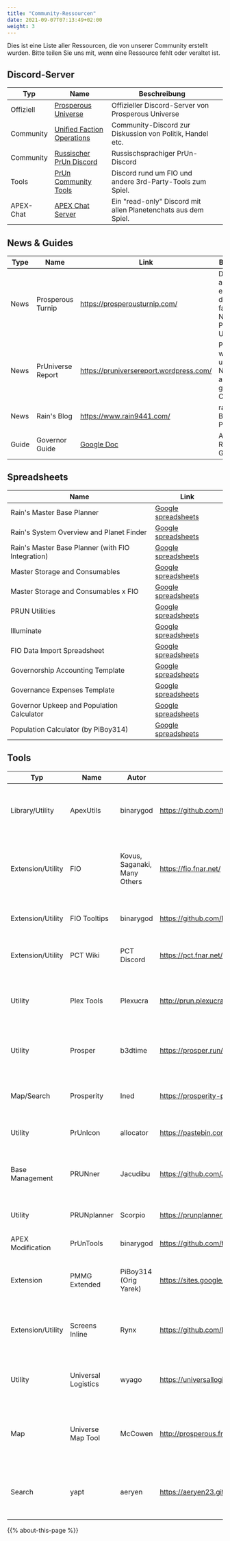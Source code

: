 ```yaml
---
title: "Community-Ressourcen"
date: 2021-09-07T07:13:49+02:00
weight: 3
---
```


Dies ist eine Liste aller Ressourcen, die von unserer Community erstellt wurden. Bitte teilen Sie uns mit, wenn eine Ressource fehlt oder veraltet ist.

## Discord-Server

| Typ       | Name                                                           | Beschreibung                                                                  |   |
|-----------|----------------------------------------------------------------|-------------------------------------------------------------------------------|---|
| Offiziell | [Prosperous Universe](https://discord.com/invite/rRbqqRz)      | Offizieller Discord-Server von Prosperous Universe                            |   |
| Community | [Unified Faction Operations](https://discord.gg/vwcUJx8HHP)    | Community-Discord zur Diskussion von Politik, Handel etc.                     |   |
| Community | [Russischer PrUn Discord](https://discord.gg/MxytqvBE9S)       | Russischsprachiger PrUn-Discord                                               |   |
| Tools     | [PrUn Community Tools](https://discord.gg/XsKwwcMMNj)          | Discord rund um FIO und andere 3rd-Party-Tools zum Spiel.                     |   |
| APEX-Chat | [APEX Chat Server](https://discord.gg/39629axAxG)              | Ein "read-only" Discord mit allen Planetenchats aus dem Spiel.                |   |

## News & Guides

| Type  | Name              | Link                                    | Beschreibung                                                                            |
|-------|-------------------|-----------------------------------------|-----------------------------------------------------------------------------------------|
| News  | Prosperous Turnip | https://prosperousturnip.com/           | Die besten, absolut echten, definitiv nicht falschen News aus Prosperous Universe!      |
| News  | PrUniverse Report | https://pruniversereport.wordpress.com/ | Politische, wirtschaftliche und sonstige Nachrichten aus dem gesamten Cluster.          |
| News  | Rain's Blog       | https://www.rain9441.com/               | rain9441s Blog rund um PrUn.                                                           |
| Guide | Governor Guide    | [Google Doc](https://docs.google.com/document/d/1pDvP3Iz-MDIa_uoQPsJDDOHn72dK7T02k1oAa94K2W0/edit) | Archiels Regierungs-Guide.  |


## Spreadsheets

| Name                                              | Link                                                                                                                           |
|---------------------------------------------------|--------------------------------------------------------------------------------------------------------------------------------|
| Rain's Master Base Planner                        | [Google spreadsheets](https://docs.google.com/spreadsheets/d/1OPa0RJcCT3LTUs7eVmcw2tJwP5yZ3TsQBR07GufVIlU/edit?usp=sharing)    |
| Rain's System Overview and Planet Finder          | [Google spreadsheets](https://docs.google.com/spreadsheets/d/1coW_1dmdnEZuAJNwgVOQd8TA9TEOC36igqsiDm4spq0/edit#gid=1088718272) |
| Rain's Master Base Planner (with FIO Integration) | [Google spreadsheets](https://docs.google.com/spreadsheets/d/1AT0EC3aB3SoXBIMHzqchvSw0MLD4IJdcKhPT7YzCniY/edit#gid=1884208544) |
| Master Storage and Consumables                    | [Google spreadsheets](https://docs.google.com/spreadsheets/d/1lfkW_hEUSg4mbUoCrocxRS5QOp1rGDSc5kcT10w0d9w/edit#gid=1487597491) |
| Master Storage and Consumables x FIO              | [Google spreadsheets](https://docs.google.com/spreadsheets/d/15gbWAFxbkOwQOc7hI8W4TAdhj__sLaoxRP24EY33y54/edit?usp=sharing)    |
| PRUN Utilities                                    | [Google spreadsheets](https://docs.google.com/spreadsheets/d/11IltJmi06t2RdzQDLuAalTDvuZyZ-g0MNEnC6kGSZJg/edit?usp=sharing)    |
| Illuminate                                        | [Google spreadsheets](https://docs.google.com/spreadsheets/d/1DEdjT23XCx8BmLvc_lihKkYY3qLR-HZxe5KkNqMqWWo/edit#gid=1905179033) |
| FIO Data Import Spreadsheet                       | [Google spreadsheets](https://docs.google.com/spreadsheets/d/1QBzhk9XeeCToU72pREC0V_mHBMDUg01fO2XVZDTImQc/edit?usp=sharing)    |
| Governorship Accounting Template                  | [Google spreadsheets](https://docs.google.com/spreadsheets/d/1HFc3vTyLSVDj4PyPSKrVnE3MO5a3oSb61m_0Opu8CAA/edit?usp=sharing)    |
| Governance Expenses Template                      | [Google spreadsheets](https://docs.google.com/spreadsheets/d/1yunwfdcR3CMMNKOV4snCbY5B-KvJ5Kq36xLDCFg0cp8/edit?usp=sharing)    |
| Governor Upkeep and Population Calculator         | [Google spreadsheets](https://docs.google.com/spreadsheets/d/19mg6DKaGi_cfjLNyb8AeS00oddgMbepTDf9RIkOMocw/edit#gid=0)    |
| Population Calculator (by PiBoy314)               | [Google spreadsheets](https://docs.google.com/spreadsheets/d/1JO_tkU6R8d_WiPA7hVJ685WrdyJhaOxP_Q9cU-1kfNo/edit#gid=827834260)  |

## Tools

| Typ              | Name                | Autor                       | Link                                             | Beschreibung                                                                                    |
|-------------------|---------------------|------------------------------|--------------------------------------------------|------------------------------------------------------------------------------------------------|
| Library/Utility   | ApexUtils           | binarygod                    | https://github.com/timthedevguy/ApexUtils        | JavaScript-Klasse zur Unterstützung bei der Integration von benutzerdefiniertem Code in die APEX-Konsole.                         |
| Extension/Utility | FIO                 | Kovus, Saganaki, Many Others | https://fio.fnar.net/                            | Suchen Sie Planeten, finden Sie Transportanzeigen, überprüfen Sie Ihren Verbrauch an Versorgungsgütern und vieles mehr.               |
| Extension/Utility | FIO Tooltips        | binarygod                    | https://github.com/Manderius/PrUn_Tooltips       | Zeigt Handelsdaten zu Inventargegenständen, wenn man mit der Maus darüber fährt.                                           |
| Extension/Utility | PCT Wiki            | PCT Discord                  | https://pct.fnar.net/                            | PrUn-Community-Tools-Wiki zu detaillierten Spielmechaniken.                                          |
| Utility           | Plex Tools          | Plexucra                     | http://prun.plexucra.de/                         | Tools für die tägliche Arbeit von galaktischen CEOs mit Sternenkarte, Profit-Analyzer und vielem mehr.     |
| Utility           | Prosper             | b3dtime                      | https://prosper.run/                             | Ein Tool zur Visualisierung von Produktionsketten und zur Darstellung der Werte Ihres Inventars.            |
| Map/Search        | Prosperity          | Ined                         | https://prosperity-prun.netlify.app/             | Durchsuchen Sie eine 2D-Karte, finden Sie Ressourcenstandorte und planen Sie Sprungrouten.                                |
| Utility           | PrUnIcon            | allocator                    | https://pastebin.com/aWe7XJ7a                    | Modifizierte Farben und Symbole für Materialboxen.                                                  |
| Base Management   | PRUNner             | Jacudibu                     | https://github.com/Jacudibu/PRUNner/             | Standalone-Basisplanungs-App zum Aufbau Ihres Imperiums ohne Verwendung von Spreadsheets!              |
| Utility           | PRUNplanner         | Scorpio                      | https://prunplanner.org/                         | Planungs- und Managment-Tool für Imperium und Basis                                                   |
| APEX Modification | PrUnTools           | binarygod                    | https://github.com/timthedevguy/PrUnTools_Public | Sammlung von TamperMonkey-APEX-Konsolenmods.                                                  |
| Extension         | PMMG Extended       | PiBoy314 (Orig Yarek)        | https://sites.google.com/view/pmmgextended       | Verbessern und optimieren Sie die Interface-Elemente von Prosperous Universe (und mehr!)                    |
| Extension/Utility | Screens Inline      | Rynx                         | https://github.com/Manderius/PrUn_Addon          | Fügen Sie einzelne Screens inline hinzu und fügen Sie bevorzugte CX-Links für Materialbuffer hinzu.    |
| Utility           | Universal Logistics | wyago                        | https://universallogistics.app/                  | Ein exploratives Tool zur Visualisierung von Materiallieferketten und zur Optimierung der Gewinne.    |
| Map               | Universe Map Tool   | McCowen                      | http://prosperous.freecluster.eu/                | Karte zu Systemen, FTL-Flugrouten, System- und Planetennamen sowie Fraktionsgebieten mit Pan- und Zoom-Funktion |
| Search            | yapt                | aeryen                       | https://aeryen23.github.io/yapt/                 | Suchen Sie nach Planeten, Informationen zu einem Unternehmen und der allgemeinen Basisanzahl.                                     |

{{% about-this-page %}}
